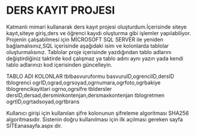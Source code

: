# DERS KAYIT PROJESI
 Katmanlı mimari kullanarak ders kayıt projesi oluşturdum.İçerisinde siteye kayıt,siteye giriş,ders ve öğrenci kayıdı oluşturma gibi işlemler yapılabiliyor.
Projenin çalışabilmesi için MİCROSOFT SQL SERVER ile yeniden bağlamalısınız,SQL içerisinde aşağıdaki isim ve kolonlarda tablolar oluşturmalısınız.
Tablolar proje içerisinde yazdığından tablo adlarını değiştirdiğiniz taktirde kod çalışmaz ya tablo adını aynı yazın yada kendi tablo adlarınızı kod içerisinden güncelleyin.

 TABLO ADI                                    KOLONLAR
tblbasvuruformu                    basvuruID,ogrenciID,dersID
tblogrenci                         ogrID,ograd,ogrsoyad,ogrnumara,ogrfoto,ogrbakiye
tblogrencikayitlari                ogrno,ogrsifre
tbldersler                         dersID,dersad,dersminkontenjan,dersmaxkontenjan
tblogretmen                        ogrtID,ogrtadsoyad,ogrtbrans




Kullanıcı girişi için kullanılan şifre kolonunun şifreleme algoritması SHA256 algoritmasıdır. 
Sistenin doğru kullanılması için ilk açılması gereken sayfa SİTEanasayfa.aspx dir.
